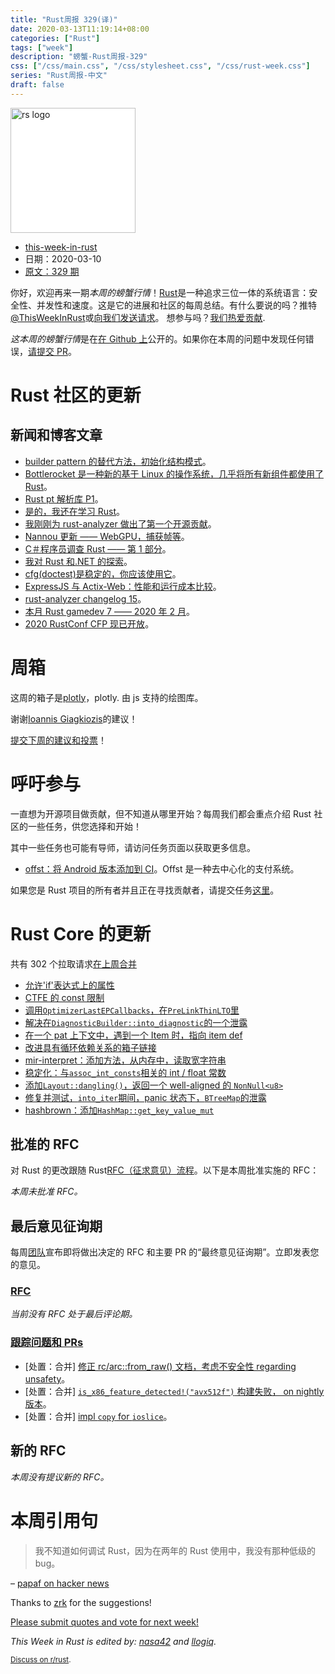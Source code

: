 ```yaml
---
title: "Rust周报 329(译)"
date: 2020-03-13T11:19:14+08:00
categories: ["Rust"]
tags: ["week"]
description: "螃蟹-Rust周报-329"
css: ["/css/main.css", "/css/stylesheet.css", "/css/rust-week.css"]
series: "Rust周报-中文"
draft: false
---
```


<img src="https://www.rust-lang.org/static/images/rust-logo-blk.svg" alt="rs logo" class="medium-zoom-image" style="
    width: 200px;
    background: white;
">

- [this-week-in-rust](https://this-week-in-rust.org)
- 日期：2020-03-10
- [原文：329 期](https://this-week-in-rust.org/blog/2020/03/10/this-week-in-rust-329/)

你好，欢迎再来一期*本周的螃蟹行情*！[Rust](http://rust-lang.org)是一种追求三位一体的系统语言：安全性、并发性和速度。这是它的进展和社区的每周总结。有什么要说的吗？推特[@ThisWeekInRust](https://twitter.com/ThisWeekInRust)或[向我们发送请求](https://github.com/cmr/this-week-in-rust)。 想参与吗？[我们热爱贡献](https://github.com/rust-lang/rust/blob/master/CONTRIBUTING.md).

*这本周的螃蟹行情*是在[在 Github 上](https://github.com/cmr/this-week-in-rust)公开的。如果你在本周的问题中发现任何错误，[请提交 PR](https://github.com/cmr/this-week-in-rust/pulls)。

# Rust 社区的更新

## 新闻和博客文章

- [builder pattern 的替代方法，初始化结构模式](https://xaeroxe.github.io/init-struct-pattern/)。
- [Bottlerocket 是一种新的基于 Linux 的操作系统，几乎将所有新组件都使用了 Rust](https://aws.amazon.com/blogs/aws/bottlerocket-open-source-os-for-container-hosting/)。
- [Rust pt 解析库 P1](https://blog.frondeus.pl/parser-1/)。
- [是的，我还在学习 Rust](https://llogiq.github.io/2020/03/07/learning.html)。
- [我刚刚为 rust-analyzer 做出了第一个开源贡献](https://avishay.dev/2020/03/04/oss-contribution/)。
- [Nannou 更新 —— WebGPU，捕获帧等](https://nannou.cc/posts/nannou_v0.13)。
- [C＃程序员调查 Rust —— 第 1 部分](https://treit.github.io/programming,/rust,/c%23/2020/03/06/StartingRust.html)。
- [我对 Rust 和.NET 的探索](https://ericsink.com/entries/dotnet_rust.html)。
- [cfg(doctest)是稳定的，你应该使用它](https://blog.guillaume-gomez.fr/articles/2020-03-07+cfg%28doctest%29+is+stable+and+you+should+use+it)。
- [ExpressJS 与 Actix-Web：性能和运行成本比较](https://medium.com/@maxsparr0w/performance-of-node-js-compared-to-actix-web-37f20810fb1a)。
- [rust-analyzer changelog 15](https://rust-analyzer.github.io/thisweek/2020/03/09/changelog-15.html)。
- [本月 Rust gamedev 7 —— 2020 年 2 月](https://rust-gamedev.github.io/posts/newsletter-007/)。
- [2020 RustConf CFP 现已开放](https://blog.rust-lang.org/2020/03/10/rustconf-cfp.html)。

# 周箱

这周的箱子是[plotly](https://github.com/igiagkiozis/plotly)，plotly. 由 js 支持的绘图库。

谢谢[Ioannis Giagkiozis](https://users.rust-lang.org/t/crate-of-the-week/2704/736)的建议！

[提交下周的建议和投票][submit_crate]！

[submit_crate]: https://users.rust-lang.org/t/crate-of-the-week/2704

# 呼吁参与

一直想为开源项目做贡献，但不知道从哪里开始？每周我们都会重点介绍 Rust 社区的一些任务，供您选择和开始！

其中一些任务也可能有导师，请访问任务页面以获取更多信息。

- [offst：将 Android 版本添加到 CI](https://github.com/freedomlayer/offst/issues/271)。Offst 是一种去中心化的支付系统。

如果您是 Rust 项目的所有者并且正在寻找贡献者，请提交任务[这里][guidelines]。

[guidelines]: https://users.rust-lang.org/t/twir-call-for-participation/4821

# Rust Core 的更新

共有 302 个拉取请求[在上周合并][merged]

[merged]: https://github.com/search?q=is%3Apr+org%3Arust-lang+is%3Amerged+merged%3A2020-03-02..2020-03-09

- [允许'if'表达式上的属性](https://github.com/rust-lang/rust/pull/69201)
- [CTFE 的 const 限制](https://github.com/rust-lang/rust/pull/67260)
- [调用`OptimizerLastEPCallbacks`，在`PreLinkThinLTO`里](https://github.com/rust-lang/rust/pull/69665)
- [解决在`DiagnosticBuilder::into_diagnostic`的一个泄露](https://github.com/rust-lang/rust/pull/69628)
- [在一个 pat 上下文中，遇到一个 Item 时，指向 item def](https://github.com/rust-lang/rust/pull/67741)
- [改进具有循环依赖关系的箱子链接](https://github.com/rust-lang/rust/pull/69371)
- [mir-interpret：添加方法，从内存中，读取宽字符串](https://github.com/rust-lang/rust/pull/69326)
- [稳定化：与`assoc_int_consts`相关的 int / float 常数](https://github.com/rust-lang/rust/pull/68952)
- [添加`Layout::dangling()`，返回一个 well-aligned 的 `NonNull<u8>`](https://github.com/rust-lang/rust/pull/69794)
- [修复并测试，`into_iter`期间，panic 状态下，`BTreeMap`的泄露](https://github.com/rust-lang/rust/pull/69776)
- [hashbrown：添加`HashMap::get_key_value_mut`](https://github.com/rust-lang/hashbrown/pull/145)

## 批准的 RFC

对 Rust 的更改跟随 Rust[RFC（征求意见）流程](https://github.com/rust-lang/rfcs#rust-rfcs)。以下是本周批准实施的 RFC：

_本周未批准 RFC。_

## 最后意见征询期

每周[团队](https://www.rust-lang.org/team.html)宣布即将做出决定的 RFC 和主要 PR 的“最终意见征询期”。立即发表您的意见。

### [RFC](https://github.com/rust-lang/rfcs/labels/final-comment-period)

_当前没有 RFC 处于最后评论期。_

### [跟踪问题和 PRs](https://github.com/rust-lang/rust/labels/final-comment-period)

- \[处置：合并] [修正 rc/arc::from_raw() 文档，考虑不安全性 regarding unsafety](https://github.com/rust-lang/rust/pull/68099)。
- \[处置：合并] [`is_x86_feature_detected!("avx512f")` 构建失败， on nightly 版本](https://github.com/rust-lang/rust/issues/68905)。
- \[处置：合并] [impl `copy` for `ioslice`](https://github.com/rust-lang/rust/pull/69403)。

## 新的 RFC

_本周没有提议新的 RFC。_

# 本周引用句

> 我不知道如何调试 Rust，因为在两年的 Rust 使用中，我没有那种低级的 bug。

– [papaf on hacker news](https://news.ycombinator.com/item?id=22514233)

Thanks to [zrk](https://users.rust-lang.org/t/twir-quote-of-the-week/328/826) for the suggestions!

[Please submit quotes and vote for next week!](https://users.rust-lang.org/t/twir-quote-of-the-week/328)

_This Week in Rust is edited by: [nasa42](https://github.com/nasa42) and [llogiq](https://github.com/llogiq)._

<small>[Discuss on r/rust](https://www.reddit.com/r/rust/comments/fhcuec/this_week_in_rust_329/).</small>
